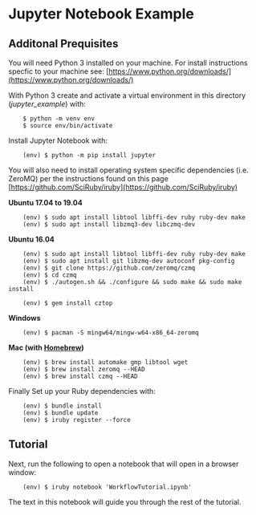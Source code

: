 # Jupyter Notebook Example

## Additonal Prequisites 

You will need Python 3 installed on your machine. For install instructions specfic to your machine see: [https://www.python.org/downloads/](https://www.python.org/downloads/)

With Python 3 create and activate a virtual environment in this directory (_jupyter_example_) with:

```
	$ python -m venv env
	$ source env/bin/activate
```

Install Jupyter Notebook with:

```
	(env) $ python -m pip install jupyter
```

You will also need to install operating system specific dependencies (i.e. ZeroMQ) per the instructions found on this page [https://github.com/SciRuby/iruby](https://github.com/SciRuby/iruby)

**Ubuntu 17.04 to 19.04**
```
	(env) $ sudo apt install libtool libffi-dev ruby ruby-dev make
	(env) $ sudo apt install libzmq3-dev libczmq-dev
```

**Ubuntu 16.04**
```
	(env) $ sudo apt install libtool libffi-dev ruby ruby-dev make
	(env) $ sudo apt install git libzmq-dev autoconf pkg-config
	(env) $ git clone https://github.com/zeromq/czmq
	(env) $ cd czmq
	(env) $ ./autogen.sh && ./configure && sudo make && sudo make install

	(env) $ gem install cztop
```

**Windows**
```
	(env) $ pacman -S mingw64/mingw-w64-x86_64-zeromq
```

**Mac (with [Homebrew](https://brew.sh/))**
```
	(env) $ brew install automake gmp libtool wget
	(env) $ brew install zeromq --HEAD
	(env) $ brew install czmq --HEAD
```


Finally Set up your Ruby dependencies with:
```
	(env) $ bundle install
	(env) $ bundle update
	(env) $ iruby register --force
```

## Tutorial

Next, run the following to open a notebook that will open in a browser window:
```
	(env) $ iruby notebook 'WorkflowTutorial.ipynb'
```
The text in this notebook will guide you through the rest of the tutorial.